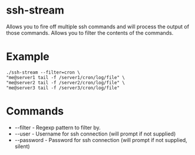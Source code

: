ssh-stream
=

Allows you to fire off multiple ssh commands and will process the output of those commands.
Allows you to filter the contents of the commands.

Example
===

    ./ssh-stream --filter=cron \
    "me@server1 tail -f /server1/cron/log/file" \
    "me@server2 tail -f /server2/cron/log/file" \
    "me@server3 tail -f /server3/cron/log/file"

Commands
===

* --filter - Regexp pattern to filter by.
* --user - Username for ssh connection (will prompt if not supplied)
* --password - Password for ssh connection (will prompt if not supplied, silent)
